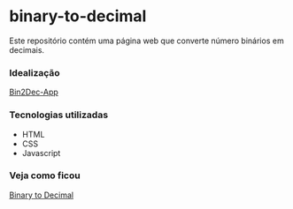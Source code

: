 # binary-to-decimal

Este repositório contém uma página web que converte número binários em decimais.

### Idealização

  [Bin2Dec-App](https://github.com/florinpop17/app-ideas/blob/master/Projects/1-Beginner/Bin2Dec-App.md)

### Tecnologias utilizadas

- HTML
- CSS
- Javascript

### Veja como ficou

[Binary to Decimal](https://pedromartinscap.github.io/binary-to-decimal/)
